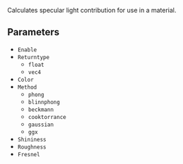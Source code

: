 Calculates specular light contribution for use in a material.

## Parameters

* `Enable`
* `Returntype`
  * `float`
  * `vec4`
* `Color`
* `Method`
  * `phong`
  * `blinnphong`
  * `beckmann`
  * `cooktorrance`
  * `gaussian`
  * `ggx`
* `Shininess`
* `Roughness`
* `Fresnel`